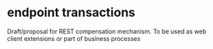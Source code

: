 endpoint transactions
=====================

Draft/proposal for REST compensation mechanism.
To be used as web client extensions or part of business processes
